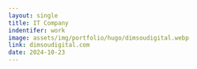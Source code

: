 ```yaml
---
layout: single
title: IT Company
indentifer: work
image: assets/img/portfolio/hugo/dimsoudigital.webp
link: dimsoudigital.com
date: 2024-10-23
---
```

